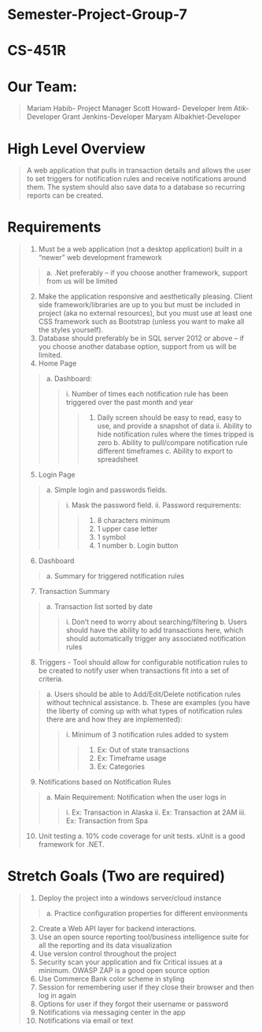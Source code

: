 # Semester-Project-Group-7
# CS-451R


# Our Team:

>Mariam Habib- Project Manager
>Scott Howard- Developer
>Irem Atik- Developer
>Grant Jenkins-Developer
>Maryam Albakhiet-Developer





# High Level Overview
>A web application that pulls in transaction details and allows the user to set triggers for notification rules and receive notifications around them.  The system should also save data to a database so recurring reports can be created.


# Requirements
>1.	Must be a web application (not a desktop application) built in a “newer” web development framework
>> a.	.Net preferably – if you choose another framework, support from us will be limited
>2.	Make the application responsive and aesthetically pleasing. Client side framework/libraries are up to you but must be included in project (aka no external resources), but you must use at least one CSS framework such as Bootstrap (unless you want to make all the styles yourself).
>3.	Database should preferably be in SQL server 2012 or above – if you choose another database option, support from us will be limited. 
>4.	Home Page 
>>a.	Dashboard:
>>>i.	Number of times each notification rule has been triggered over the past month and year
>>>>1.	Daily screen should be easy to read, easy to use, and provide a snapshot of data
>>>ii.	Ability to hide notification rules where the times tripped is zero
>>b.	Ability to pull/compare notification rule different timeframes
>>c.	Ability to export to spreadsheet
>5.	Login Page
>>a.	Simple login and passwords fields.
>>>i.	Mask the password field.
>>>ii.	Password requirements:
>>>>1.	8 characters minimum
>>>>2.	1 upper case letter
>>>>3.	1 symbol
>>>>4.	1 number
>>b.	Login button
>6.	Dashboard
>>a.	Summary for triggered notification rules
>7.	Transaction Summary
>>a.	Transaction list sorted by date
>>>i.	Don’t need to worry about searching/filtering
>>b.	Users should have the ability to add transactions here, which should automatically trigger any associated notification rules
>8.	Triggers - Tool should allow for configurable notification rules to be created to notify user when transactions fit into a set of criteria.
>>a.	Users should be able to Add/Edit/Delete notification rules without technical assistance.
>>b.	These are examples (you have the liberty of coming up with what types of notification rules there are and how they are implemented): 
>>>i.	Minimum of 3 notification rules added to system
>>>>1.	Ex: Out of state transactions
>>>>2.	Ex: Timeframe usage
>>>>3.	Ex: Categories
>9.	Notifications based on Notification Rules
>>a.	Main Requirement: Notification when the user logs in
>>>i.	Ex: Transaction in Alaska
>>>ii.	Ex: Transaction at 2AM
>>>iii.	Ex: Transaction from Spa
>10.	Unit testing
>a.	10% code coverage for unit tests. xUnit is a good framework for .NET.

# Stretch Goals (Two are required)
>1.	Deploy the project into a windows server/cloud instance
>>a.	Practice configuration properties for different environments
>2.	Create a Web API layer for backend interactions. 
>3.	Use an open source reporting tool/business intelligence suite for all the reporting and its data visualization
>4.	Use version control throughout the project
>5.	Security scan your application and fix Critical issues at a minimum. OWASP ZAP is a good open source option
>6.	Use Commerce Bank color scheme in styling
>7.	Session for remembering user if they close their browser and then log in again
>8.	Options for user if they forgot their username or password
>9.	Notifications via messaging center in the app
>10.	Notifications via email or text 
